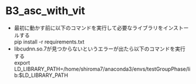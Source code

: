 # B3_asc_with_vit

* 最初に動かす前に以下のコマンドを実行して必要なライブラリをインストールする<br>
pip install -r requirements.txt
* libcudnn.so.7が見つからないというエラーが出たら以下のコマンドを実行する<br>
export LD_LIBRARY_PATH=/home/shiroma7/anaconda3/envs/testGroupPhase/lib:$LD_LIBRARY_PATH
